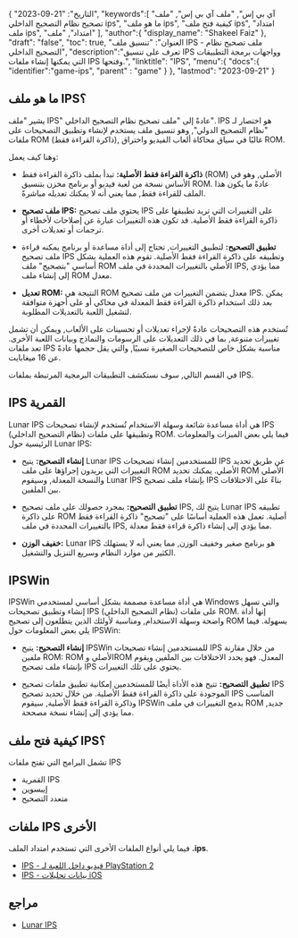 {
"التاريخ": "21-09-2023",
   "keywords":[
"آي بي إس",
"ملف آي بي إس",
"ملف تصحيح نظام التصحيح الداخلي ips",
"ما هو ملف ips",
"كيفية فتح ملف ips",
"امتداد ملف ips",
"امتداد",
"ملف"
],
   "author":{
"display_name": "Shakeel Faiz"
},
"draft": "false",
"toc": true,
"العنوان": "تنسيق ملف IPS - ملف تصحيح نظام التصحيح الداخلي",
   "description":"تعرف على تنسيق IPS وواجهات برمجة التطبيقات التي يمكنها إنشاء ملفات IPS وفتحها.",
"linktitle": "IPS",
   "menu":{
      "docs":{
         "identifier":"game-ips",
"parent" : "game"
}
},
"lastmod": "2023-09-21"
}

## ما هو ملف IPS؟

يشير "ملف IPS" عادةً إلى "ملف تصحيح نظام التصحيح الداخلي". IPS هو اختصار لـ "نظام التصحيح الدولي", وهو تنسيق ملف يستخدم لإنشاء وتطبيق التصحيحات على ملفات ROM (ذاكرة القراءة فقط), غالبًا في سياق محاكاة ألعاب الفيديو واختراق ROM.

وهنا كيف يعمل:

- **ذاكرة القراءة فقط الأصلية:** تبدأ بملف ذاكرة القراءة فقط (ROM) الأصلي, وهو في الأساس نسخة من لعبة فيديو أو برنامج مخزن بتنسيق ROM. عادةً ما يكون هذا الملف للقراءة فقط, مما يعني أنه لا يمكنك تعديله مباشرةً.

- **ملف تصحيح IPS:** يحتوي ملف تصحيح IPS على التغييرات التي تريد تطبيقها على ذاكرة القراءة فقط الأصلية. قد تكون هذه التغييرات عبارة عن إصلاحات لأخطاء أو ترجمات أو تعديلات أخرى.

- **تطبيق التصحيح:** لتطبيق التغييرات, تحتاج إلى أداة مساعدة أو برنامج يمكنه قراءة ملف تصحيح IPS وتطبيقه على ذاكرة القراءة فقط الأصلية. تقوم هذه العملية بشكل أساسي "بتصحيح" ملف ROM الأصلي بالتغييرات المحددة في ملف IPS, مما يؤدي إلى إنشاء ملف ROM معدل.

- **تعديل ROM:** النتيجة هي ROM معدل يتضمن التغييرات من ملف تصحيح IPS. يمكن بعد ذلك استخدام ذاكرة القراءة فقط المعدلة في محاكي أو على أجهزة متوافقة لتشغيل اللعبة بالتعديلات المطلوبة.

تُستخدم هذه التصحيحات عادةً لإجراء تعديلات أو تحسينات على الألعاب, ويمكن أن تشمل تغييرات متنوعة, بما في ذلك التعديلات على الرسومات والنماذج وبيانات اللعبة الأخرى. تعد ملفات IPS مناسبة بشكل خاص للتصحيحات الصغيرة نسبيًا, والتي يقل حجمها عادةً عن 16 ميغابايت.

في القسم التالي, سوف نستكشف التطبيقات البرمجية المرتبطة بملفات IPS.

## IPS القمرية

Lunar IPS هي أداة مساعدة شائعة وسهلة الاستخدام تُستخدم لإنشاء تصحيحات IPS (نظام التصحيح الداخلي) وتطبيقها على ملفات ROM. فيما يلي بعض الميزات والمعلومات الرئيسية حول Lunar IPS:

- **إنشاء التصحيح:** يتيح Lunar IPS للمستخدمين إنشاء تصحيحات IPS عن طريق تحديد التغييرات التي يريدون إجراؤها على ملف ROM الأصلي. يمكنك تحديد ROM الأصلي والنسخة المعدلة, وسيقوم Lunar IPS بإنشاء ملف تصحيح IPS بناءً على الاختلافات بين الملفين.

- **تطبيق التصحيح:** بمجرد حصولك على ملف تصحيح IPS, يتيح لك Lunar IPS تطبيقه على ذاكرة ROM أصلية. تعمل هذه العملية أساسًا على "تصحيح" ذاكرة القراءة فقط بالتغييرات المحددة في ملف IPS, مما يؤدي إلى إنشاء ذاكرة قراءة فقط معدلة.

- **خفيف الوزن:** Lunar IPS هو برنامج صغير وخفيف الوزن, مما يعني أنه لا يستهلك الكثير من موارد النظام وسريع التنزيل والتشغيل.

## IPSWin

IPSWin هي أداة مساعدة مصممة بشكل أساسي لمستخدمي Windows والتي تسهل إنشاء وتطبيق تصحيحات IPS (نظام التصحيح الداخلي) على ملفات ROM. إنها أداة واضحة وسهلة الاستخدام, ومناسبة لأولئك الذين يتطلعون إلى تصحيح ROM بسهولة. فيما يلي بعض المعلومات حول IPSWin:

- **إنشاء التصحيح:** يتيح IPSWin للمستخدمين إنشاء تصحيحات IPS من خلال مقارنة ملفين ROM: ROM الأصلي وROM المعدل. فهو يحدد الاختلافات بين الملفين ويقوم بإنشاء ملف تصحيح IPS يحتوي على تلك التغييرات.

- **تطبيق التصحيح:** تتيح هذه الأداة أيضًا للمستخدمين إمكانية تطبيق ملفات تصحيح IPS الموجودة على ذاكرة القراءة فقط الأصلية. من خلال تحديد تصحيح IPS المناسب وذاكرة القراءة فقط الأصلية, سيقوم IPSWin بدمج التغييرات في ملف ROM جديد, مما يؤدي إلى إنشاء نسخة مصححة.

## كيفية فتح ملف IPS؟

تشمل البرامج التي تفتح ملفات IPS

- القمرية IPS
- إيبسوين
- متعدد التصحيح

## ملفات IPS الأخرى

فيما يلي أنواع الملفات الأخرى التي تستخدم امتداد الملف **.ips**.

- [IPS - فيديو داخل اللعبة لـ PlayStation 2](/ar/game/ips-ps2/)
- [IPS - بيانات تحليلات iOS](/ar/misc/ips/)

## مراجع
* [Lunar IPS](https://www.romhacking.net/utilities/240/)
